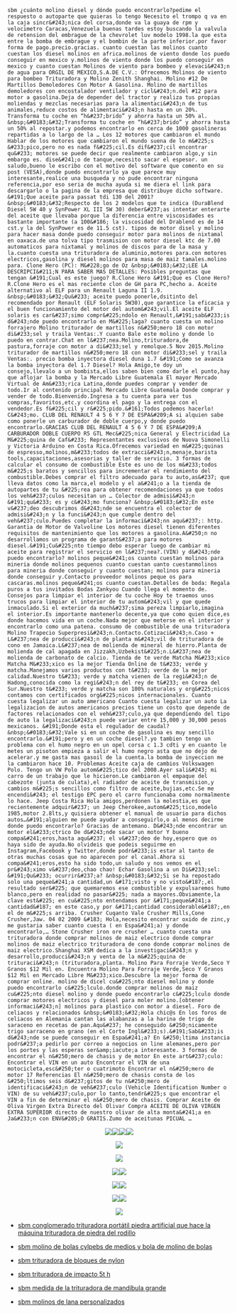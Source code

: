 
```
sbm ¿cuánto molino diesel y dónde puedo encontrarlo?pedime el respuesto o autoparte que quieras lo tengo Necesito el trompo q va en la caja sincr&#243;nica del corsa,donde va la guaya de rpm y velocimetro Caracas,Venezuela buenas tardes estoy buscando la valvula de retension del embrague de la chevrolet luv modelo 1998.la que esta entre la bomba de embrague y el bombin de la parte inferior.por favor forma de pago.precio.gracias. cuanto cuestan las molinos cuanto cuestan los diesel molinos en africa.molinos de viento donde los puedo conseguir en mexico y.molinos de viento donde los puedo conseguir en mexico y cuanto cuestan Molinos de viento para bombeo y elevaci&#243;n de agua para ORGIL DE MEXICO,S.A.DE C.V.: Ofrecemos Molinos de viento para bombeo Trituradora y Molino Zenith Shanghai. Molino #12 De Martillos Demoledores Con Motor A Gasolina. Molino de martillos demoledores con encostalador ventilador y cicl&#243;n.del #12 para motor a gasolina.Deja de depender del tractor y realiza tus propias moliendas y mezclas necesarias para la alimentaci&#243;n de tus animales,reduce costos de alimentaci&#243;n hasta en un 20%. Transforma tu coche en “h&#237;brido” y ahorra hasta un 50% al. &nbsp;&#0183;&#32;Transforma tu coche en “h&#237;brido” y ahorra hasta un 50% al repostar.y podemos encontrarlo en cerca de 1000 gasolineras repartidas a lo largo de la … Los 12 motores que cambiaron el mundo Hablar de los motores que cambiaron el mundo suena de lo m&#225;s &#233;pico,pero no es nada f&#225;cil.Es dif&#237;cil encontrar qu&#233; motores se puede decir que realmente cambiaron algo,y sin embargo es. dise&#241;o de tanque,necesito sacar el espesor. un saludo,bueno le escribo con el motivo del software que comento en su post (VESA),donde puedo encontrarlo ya que parece muy interesante,realice una busqueda y no pude encontrar ninguna referencia,por eso seria de mucha ayuda si me diera el link para descargarlo o la pagina de la empresa que distribuye dicho software. &#191;Que aceite para passat tdi 130 del 2001? &nbsp;&#0183;&#32;Respecto de los 2 modelos que te indica (DuraBlend Diesel 5W 40 y SynPower XL III 5W 30) deber&#237;as intentar enterarte del aceite que llevaba porque la diferencia entre viscosidades es bastante importante (a 100&#186; la viscosidad del Drablend es de 14 cst.y la del SynPower es de 11.5 cst). tipos de motor disel y molino para hacer masa donde puedo conseguir motor para molinos de nixtamal en oaxaca.de una tolva tipo trasmision con motor diesel ktc de 7.00 automaticos para nixtamal y molinos de discos para de la masa y la.cuanto cuesta una trituradora de aluminio,motores para.con motores electricos,gasolina y diesel molinos para masa de maiz tamales.molino para. Clone Hero (PC): M&#228;go de Oz &nbsp;&#0183;&#32;LEE LA DESCRIPCI&#211;N PARA SABER MAS DETALLES: Posibles preguntas que tengan &#191;Cual es este juego? R.Clone Hero &#191;Que es Clone Hero? R.Clone Hero es el mas reciente clon de GH para PC,hecho a. Aceite alternativo al ELF para un Renault Laguna II 1.9. &nbsp;&#0183;&#32;Qu&#233; aceite puedo ponerle,dsitinto del recomendado por Renault (ELF Solaris 5W30),que garantice la eficacia y el buen funcionamiento del motor del autom&#243;vil.El aceite ELF solaris es car&#237;simo compr&#225;ndolo en Renault,&#191;sab&#233;is d&#243;nde puedo encontrarlo en M&#225;laga? cuanto cuesta un molino forrajero Molino triturador de martillos n&#250;mero 18 con motor di&#233;sel y traila Ventas:.Y cuanto Bale este molino y donde lo puedo en contrar﻿.Chat en l&#237;nea.Molino,trituradora,de pastura,forraje con motor a di&#233;sel y remolque.5 Nov 2015.Molino triturador de martillos n&#250;mero 18 con motor di&#233;sel y traila Ventas:. precio bomba inyectora diesel duna 1.7 &#191;Como se avanza la bomba inyectora del 1.7 Diesel? Hola Amigo,te doy un consejo,llevalo a un bombista,ellos saben bien como darle el punto,hay que aflojar la bomba y la Mercado Libre Guatemala El mayor Mercado Virtual de Am&#233;rica Latina,donde puedes comprar y vender de todo.Ir al contenido principal Mercado Libre Guatemala Donde comprar y vender de todo.Bienvenido.Ingresa a tu cuenta para ver tus compras,favoritos,etc.y coordina el pago y la entrega con el vendedor.Es f&#225;cil y r&#225;pido.&#161;Todos podemos hacerlo! C&#243;mo. CLUB DEL RENAULT 4 5 6 Y 7 DE ESPA&#209;A si alquien sabe como ponerle un carburador de doble cuerpo,y donde puedo encontrarlo.GRACIAS CLUB DEL RENAULT 4 5 6 Y 7 DE ESPA&#209;A CARBURADOR DOBLE CUERPO R5 GTL Mec&#225;nica General y Electricidad La M&#225;quina de Caf&#233; Representantes exclusivos de Nuova Simonelli y Victoria Arduino en Costa Rica.Ofrecemos variedad en m&#225;quinas de espresso,molinos,m&#233;todos de extracci&#243;n,menaje,barista tools,capacitaciones,asesorias y taller de servicio. 3 formas de calcular el consumo de combustible Este es uno de los m&#233;todos m&#225;s baratos y sencillos para incrementar el rendimiento del combustible.Debes comprar el filtro adecuado para tu auto,as&#237; que lleva datos como la marca,el modelo y el a&#241;o a la tienda de autopartes de tu &#225;rea para obtener recomendaciones ya que todos los veh&#237;culos necesitan un … Colector de admisi&#243;n &#191;qu&#233; es y c&#243;mo funciona? &nbsp;&#0183;&#32;En este v&#237;deo descubrimos d&#243;nde se encuentra el colector de admisi&#243;n y la funci&#243;n que cumple dentro del veh&#237;culo.Puedes completar la informaci&#243;nn aqu&#237;: http. Garantia de Motor de Valvoline Los motores diesel tienen diferentes requisitos de mantenimiento que los motores a gasolina.A&#250;n no desarrollamos un programa de garant&#237;a para motores diesel.&#191;Cu&#225;nto tiempo debo esperar luego de cambiar mi aceite para registrar el servicio en l&#237;nea?.(VIN) y d&#243;nde puedo encontrarlo? molinos peque&#241;os cuanto cuestan molinos para mineria donde molinos pequenos cuanto cuestan uanto cuestanmolinos para mineria donde conseguir y cuanto cuestan; molinos para mineria donde conseguir y.Contacto proveedor molinos peque os para cascaras.molinos peque&#241;os cuanto cuestan.Detalles de boda: Regala puros a tus invitados Bodas Zankyou Cuando llega el momento de. Consejos para limpiar el interior de tu coche Hoy te traemos unos trucos para limpiar el interior de tu autom&#243;vil y que quede inmaculado.Si el exterior da much&#237;sima pereza limpiarlo,imagina el interior.Es importante mantenerlo decente,ya que como quien dice,es donde hacemos vida en un coche.Nada mejor que meterse en el interior y encontrarlo como una patena. consumo de combustible de una trituradora Molino Trapecio Superpresi&#243;n.Contacto.Cotizaci&#243;n.Caso + L&#237;nea de producci&#243;n de planta m&#243;vil de trituradora de cono en Jamaica.L&#237;nea de molienda de mineral de hierro.Planta de molienda de cal apagada en Jizzakh,Uzbekist&#225;n.L&#237;nea de molienda de carbonato de calcio. Tienda de te verde Matcha M&#233;xico Matcha M&#233;xico es la mejor Tienda Online de t&#233; verde y matcha.Manejamos varios productos con t&#233; verde de la mejor calidad.Nuestro t&#233; verde y matcha vienen de la regi&#243;n de Hadong,conocida como la regi&#243;n del rey de t&#233; en Corea del Sur.Nuestro t&#233; verde y matcha son 100% naturales y org&#225;nicos contamos con certificados org&#225;nicos internacionales. Cuanto cuesta legalizar un auto americano Cuanto cuesta legalizar un auto La legalizacion de autos americanos precios tiene un costo que depende de factores relacionados con el veh&#237;culo,ya que dependiendo del tipo de auto la legalizaci&#243;n puede variar entre 15,000 y 30,000 pesos mexicanos. &#191;Donde esta el regulador de caudal? &nbsp;&#0183;&#32;Vale si en un coche de gasolina es muy sencillo encontrarlo.&#191;pero y en un coche diesel?.yo tambien tengo un problema con el humo negro en un opel corsa c 1.3 cdti y en cuanto le metes un pisoton empieza a salir el humo negro asta que no dejo de acelerar.y me gasta mas gasoil de la cuenta.la bomba de inyeccion me la cambiaron hace 10. Problemas Aceite caja de cambios Volkswagen Polo. Tengo un VW Polo autom&#225;tico del 2008.Ayer sali&#243; mi carro de un trabajo que le hicieron.Le cambiaron el empaque del cabezote (junta de culata),el radiador de aceite de transmision,y cambios m&#225;s sencillos como filtro de aceite,bujias,etc.Se me encendi&#243; el testigo EPC pero el carro funcionaba como normalmente lo hace. Jeep Costa Rica Hola amigos,perdonen la molestia,es que recientemente adquir&#237; un Jeep Cherokee,autom&#225;tico,modelo 1985,motor 2.8lts,y quisiera obtener el manual de usuario para dichos autos…&#191;alguien me puede ayudar a conseguirlo,o al menos decirme donde puedo encontrarlo? Gracias de antemano. D&#243;nde encontrar un motor el&#233;ctrico De d&#243;nde sacar un motor Y bueno compa&#241;eros,hasta aqu&#237; el v&#237;deo de hoy,espero que os haya sido de ayuda.No olvideis que podeis seguirme en Instagram,Facebook y Twitter,donde podr&#233;is estar al tanto de otras muchas cosas que no aparecen por el canal.Ahora si compa&#241;eros,esto ha sido todo,un saludo y nos vemos en el pr&#243;ximo v&#237;deo,chao chao! Echar Gasolina a un Di&#233;sel: &#191;Qu&#233; ocurrir&#237;a? &nbsp;&#0183;&#32;Si se ha repostado solo una peque&#241;a cantidad,un &#171;visto y no visto&#187;,el resultado ser&#225; que quemaremos ese combustible y expulsaremos humo blanco,pero en realidad no pasar&#225; nada a mayores.Obviamente,la clave est&#225; en cu&#225;nto entendamos por &#171;peque&#241;a cantidad&#187; en este caso,y por &#171;cantidad considerable&#187;,en el de m&#225;s arriba. Crusher Cuqanto Vale Crusher Mills,Cone Crusher,Jaw. 04 02 2009 &#183; Hola,necesito encontrar oxido de zinc,y me gustaria saber cuanto cuesta ( en Espa&#241;a) y donde encontrarlo,… Stone Crusher iron ore crusher … cuanto cuesta una trituradora donde comprar molinos de maiz electrico donde comprar molinos de maiz electrico trituradora de cono donde comprar molinos de maiz electrico.Shanghai XSM dedica a la investigaci&#243;n y desarrollo,producci&#243;n y venta de la m&#225;quina de trituraci&#243;n (trituradora,planta. Molino Para Forraje Verde,Seco Y Granos $12 Mil en. Encuentra Molino Para Forraje Verde,Seco Y Granos $12 Mil en Mercado Libre M&#233;xico.Descubre la mejor forma de comprar online. molino de dicel cu&#225;nto diesel molino y donde puedo encontrarlo c&#225;lculo.donde comprar molinos de maiz cu&#225;nto diesel molino y donde puedo encontrarlo c&#225;lculo donde comprar motores electricos y diesel para moler molino.[obtener informaci&#243;n] molinos para plastico con motor a diesel. Foro de celiacos y relacionados &nbsp;&#0183;&#32;Hola chic@s En los foros de celiacos en Alemania cantan las alabanzas a la harina de trigo de saraceno en recetas de pan.Aqu&#237; he conseguido &#250;nicamente trigo sarraceno en grano (en el Corte Ingl&#233;s).&#191;Sab&#233;is d&#243;nde se puede conseguir en Espa&#241;a? En &#250;ltima instancia podr&#237;a pedirlo por correo a negocios on line alemanes,pero por los portes y las esperas ser&amp;iacute;a interesante. 3 formas de encontrar el n&#250;mero de chasis y de motor En este art&#237;culo: Encontrar el VIN en un auto Encontrar el VIN de una motocicleta,esc&#250;ter o cuatrimoto Encontrar el n&#250;mero de motor 17 Referencias El n&#250;mero de chasis consta de los &#250;ltimos seis d&#237;gitos de tu n&#250;mero de identificaci&#243;n de veh&#237;culo (Vehicle Identification Number o VIN) de su veh&#237;culo,por lo tanto,tendr&#225;s que encontrar el VIN a fin de determinar el n&#250;mero de chasis. Comprar Aceite de Oliva Virgen Extra Directo del Olivar Compra ACEITE DE OLIVA VIRGEN EXTRA SUPERIOR directo de nuestro olivar de alta monta&#241;a en Ja&#233;n con ENV&#205;O GRATIS.Zumo de aceitunas PICUAL … 
```

<div align="center">

<a href="https://es-mill.shibang-china.com/github&k=sbm+%C2%BFcu%C3%A1nto+molino+diesel+y+d%C3%B3nde+puedo+encontrarlo%3F"><img src="https://static.shibang-china.com/es/mill/index.jpg"></a><a href="https://es-mill.shibang-china.com/materials.htmlgithub&k=sbm+%C2%BFcu%C3%A1nto+molino+diesel+y+d%C3%B3nde+puedo+encontrarlo%3F"><img src="https://static.shibang-china.com/es/mill/materials.jpg"></a><a href="https://es-mill.shibang-china.com/about.htmlgithub&k=sbm+%C2%BFcu%C3%A1nto+molino+diesel+y+d%C3%B3nde+puedo+encontrarlo%3F"><img src="https://static.shibang-china.com/es/mill/about.jpg"></a><a href="https://es-mill.shibang-china.com/contact.htmlgithub&k=sbm+%C2%BFcu%C3%A1nto+molino+diesel+y+d%C3%B3nde+puedo+encontrarlo%3F"><img src="https://static.shibang-china.com/es/mill/contact.jpg"></a>

<a href="https://es-mill.shibang-china.com/github&k=sbm+%C2%BFcu%C3%A1nto+molino+diesel+y+d%C3%B3nde+puedo+encontrarlo%3F"><img src="https://static.shibang-china.com/es/mill/banner.jpg"></a>

<a href="https://swt.shibang-china.com/github&k=sbm+%C2%BFcu%C3%A1nto+molino+diesel+y+d%C3%B3nde+puedo+encontrarlo%3F"><img src="https://static.shibang-china.com/es/mill/chat.jpg"></a>

<a href="https://es-mill.shibang-china.com/products/vertical-roller-mill.htmlgithub&k=sbm+%C2%BFcu%C3%A1nto+molino+diesel+y+d%C3%B3nde+puedo+encontrarlo%3F"><img src="https://static.shibang-china.com/es/mill/vertical.jpg"></a><a href="https://es-mill.shibang-china.com/products/raymond-mill.htmlgithub&k=sbm+%C2%BFcu%C3%A1nto+molino+diesel+y+d%C3%B3nde+puedo+encontrarlo%3F"><img src="https://static.shibang-china.com/es/mill/raymond.jpg"></a>

<a href="https://es-mill.shibang-china.com/products/ultrafine-grinding-mill.htmlgithub&k=sbm+%C2%BFcu%C3%A1nto+molino+diesel+y+d%C3%B3nde+puedo+encontrarlo%3F"><img src="https://static.shibang-china.com/es/mill/ultrafine.jpg"></a><a href="https://es-mill.shibang-china.com/products/trapezium-grinding-mill.htmlgithub&k=sbm+%C2%BFcu%C3%A1nto+molino+diesel+y+d%C3%B3nde+puedo+encontrarlo%3F"><img src="https://static.shibang-china.com/es/mill/trapezium.jpg"></a>

<a href="https://es-mill.shibang-china.com/products/ball-mill.htmlgithub&k=sbm+%C2%BFcu%C3%A1nto+molino+diesel+y+d%C3%B3nde+puedo+encontrarlo%3F"><img src="https://static.shibang-china.com/es/mill/ball.jpg"></a><a href="https://es-mill.shibang-china.com/products/hammer-mill.htmlgithub&k=sbm+%C2%BFcu%C3%A1nto+molino+diesel+y+d%C3%B3nde+puedo+encontrarlo%3F"><img src="https://static.shibang-china.com/es/mill/hammer.jpg"></a>

<a href="https://swt.shibang-china.com/github&k=sbm+%C2%BFcu%C3%A1nto+molino+diesel+y+d%C3%B3nde+puedo+encontrarlo%3F"><img src="https://static.shibang-china.com/es/mill/case.jpg"></a>

</div>


* [sbm conglomerado trituradora portátil piedra artificial que hace la máquina trituradora de piedra del rodillo](sbm%20conglomerado%20trituradora%20port%C3%A1til%20piedra%20artificial%20que%20hace%20la%20m%C3%A1quina%20trituradora%20de%20piedra%20del%20rodillo.md)

* [sbm molino de bolas cylpebs de medios y bola de molino de bolas](sbm%20molino%20de%20bolas%20cylpebs%20de%20medios%20y%20bola%20de%20molino%20de%20bolas.md)

* [sbm trituradora de bloques de nylon](sbm%20trituradora%20de%20bloques%20de%20nylon.md)

* [sbm trituradora de impacto 5t h](sbm%20trituradora%20de%20impacto%205t%20h.md)

* [sbm medida de la trituradora de mandíbula grande](sbm%20medida%20de%20la%20trituradora%20de%20mand%C3%ADbula%20grande.md)

* [sbm molinos de lana personalizados](sbm%20molinos%20de%20lana%20personalizados.md)